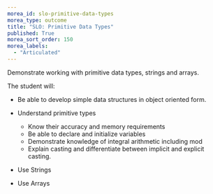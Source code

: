 ```yaml
---
morea_id: slo-primitive-data-types
morea_type: outcome
title: "SLO: Primitive Data Types"
published: True
morea_sort_order: 150
morea_labels: 
  - "Articulated"
---
```


Demonstrate working with primitive data types, strings and arrays.

The student will:

* Be able to develop simple data structures in object oriented form.

* Understand primitive types

  * Know their accuracy and memory requirements
  * Be able to declare and initialize variables
  * Demonstrate knowledge of integral arithmetic including mod
  * Explain casting and differentiate between implicit and explicit casting.
  
* Use Strings

* Use Arrays
